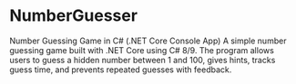 # NumberGuesser
 Number Guessing Game in C# (.NET Core Console App) A simple number guessing game built with .NET Core using C# 8/9. The program allows users to guess a hidden number between 1 and 100, gives hints, tracks guess time, and prevents repeated guesses with feedback.
